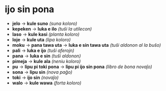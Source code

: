# ijo sin pona

* **jelo** → **kule suno** *(suna koloro)*
* **kepeken** → **luka e ilo** *(tuŝi la utilecon)*
* **laso** → **kule kasi** *(planta koloro)*
* **loje** → **kule uta** *(lipa koloro)*
* **moku** → **pana tawa uta** → **luka e sin tawa uta** *(tuŝi aldonon al la buŝo)*
* **pali** → **luka e ijo** *(tuŝi aferojn)*
* **pana** → **luka e sin** *(tuŝi aldonon)*
* **pimeja** → **kule ala** *(neniu koloro)*
* **pu** → **lipu pi toki pona** → **lipu pi ijo sin pona** *(libro de bona novaĵo)*
* **sona** → **lipu sin** *(nova paĝo)*
* **toki** → **ijo sin** *(novaĵo)*
* **walo** → **kule wawa** *(forta koloro)*

